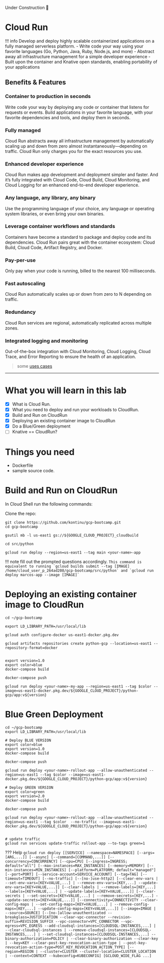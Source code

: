 Under Construction 🚧

<!-- # should it be Cloud Run instead?

https://cloud.google.com/run/docs/quickstarts/build-and-deploy/python

https://medium.com/the-node-js-collection/time-to-hello-world-part3-gke-9ca38e55eb6d
https://medium.com/google-cloud/knative-to-cloud-run-f0ed1617e256
-->

# Cloud Run

!!! info
    Develop and deploy highly scalable containerized applications on a fully managed serverless platform.
    - Write code your way using your favorite languages (Go, Python, Java, Ruby, Node.js, and more)
    - Abstract away all infrastructure management for a simple developer experience
    - Built upon the container and Knative open standards, enabling  portability of your applications


## Benefits & Features

### Container to production in seconds
Write code your way by deploying any code or container that listens for requests or events. Build applications in your favorite language, with your favorite dependencies and tools, and deploy them in seconds.

### Fully managed
Cloud Run abstracts away all infrastructure management by automatically scaling up and down from zero almost instantaneously—depending on traffic. Cloud Run only charges you for the exact resources you use.

### Enhanced developer experience
Cloud Run makes app development and deployment simpler and faster. And it’s fully integrated with Cloud Code, Cloud Build, Cloud Monitoring, and Cloud Logging for an enhanced end-to-end developer experience.

### Any language, any library, any binary
Use the programming language of your choice, any language or operating system libraries, or even bring your own binaries.

### Leverage container workflows and standards
Containers have become a standard to package and deploy code and its dependencies. Cloud Run pairs great with the container ecosystem: Cloud Build, Cloud Code, Artifact Registry, and Docker.

### Pay‐per‐use
Only pay when your code is running, billed to the nearest 100 milliseconds.

### Fast autoscaling

Cloud Run automatically scales up or down from zero to N depending on traffic.

### Redundancy

Cloud Run services are regional, automatically replicated across multiple zones.

### Integrated logging and monitoring
Out-of-the-box integration with Cloud Monitoring, Cloud Logging, Cloud Trace, and Error Reporting to ensure the health of an application.

> some [uses cases](https://cloud.google.com/run#section-6)

---

# What you will learn in this lab

- [x] What is Cloud Run.
- [x] What you need to deploy and run your workloads to CloudRun.
- [x] Build and Run on CloudRun
- [x] Deploying an existing container image to CloudRun
- [x] Do a Blue/Green deployment
- [ ] Knative == CloudRun?
<!-- - [x] How to IaC in Cloud Run using Knative.
- [x] Extensible options for Knative. -->



# Things you need

- Dockerfile
- sample source code.


# Build and Run on CloudRun

In Cloud Shell run the following commands:

Clone the repo:
```
git clone https://github.com/kontinu/gcp-bootcamp.git
cd gcp-bootcamp
```

```
gsutil mb -l us-east1 gs://${GOOGLE_CLOUD_PROJECT}_cloudbuild

cd src/python

gcloud run deploy --region=us-east1 --tag main <your-name>-app
```

!!! note
    fill out the prompted questions accordingly.
    ```
    This command is equivalent to running `gcloud builds submit --tag [IMAGE] /home/cloud_user_p_264ad208/gcp-bootcamp/src/python` and `gcloud run deploy marcos-app --image [IMAGE]`
    ```


# Deploying an existing container image to CloudRun



```
cd ~/gcp-bootcamp

export LD_LIBRARY_PATH=/usr/local/lib

gcloud auth configure-docker us-east1-docker.pkg.dev

gcloud artifacts repositories create python-gcp --location=us-east1 --repository-format=docker


export version=1.0
export color=blue
docker-compose build

docker-compose push

gcloud run deploy <your-name>-my-app --region=us-east1 --tag $color --image=us-east1-docker.pkg.dev/${GOOGLE_CLOUD_PROJECT}/python-gcp/app:v${version}
```



# Blue Green Deployment

```
cd ~/gcp-bootcamp
export LD_LIBRARY_PATH=/usr/local/lib

# Deploy BLUE VERSION
export color=blue
export version=1.0
docker-compose build

docker-compose push

gcloud run deploy <your-name>-rollout-app --allow-unauthenticated --region=us-east1 --tag $color --image=us-east1-docker.pkg.dev/${GOOGLE_CLOUD_PROJECT}/python-gcp/app:v${version}

# Deploy GREEN VERSION
export color=green
export version=2.0
docker-compose build

docker-compose push

gcloud run deploy <your-name>-rollout-app --allow-unauthenticated --region=us-east1 --tag $color  --no-traffic --image=us-east1-docker.pkg.dev/${GOOGLE_CLOUD_PROJECT}/python-gcp/app:v${version}


# update traffic
gcloud run services update-traffic rollout-app --to-tags green=1

```



??? Help
    ```
    gcloud run deploy [[SERVICE] --namespace=NAMESPACE] [--args=[ARG,...]]
            [--async] [--command=[COMMAND,...]] [--concurrency=CONCURRENCY]
            [--cpu=CPU] [--ingress=INGRESS; default="all"]
            [--max-instances=MAX_INSTANCES] [--memory=MEMORY]
            [--min-instances=MIN_INSTANCES]
            [--platform=PLATFORM; default="managed"] [--port=PORT]
            [--service-account=SERVICE_ACCOUNT] [--tag=TAG] [--timeout=TIMEOUT]
            [--no-traffic] [--[no-]use-http2]
            [--clear-env-vars | --set-env-vars=[KEY=VALUE,...]
            | --remove-env-vars=[KEY,...] --update-env-vars=[KEY=VALUE,...]]
            [--clear-labels | --remove-labels=[KEY,...] --labels=[KEY=VALUE,...]
            | --update-labels=[KEY=VALUE,...]]
            [--clear-secrets | --set-secrets=[KEY=VALUE,...]
            | --remove-secrets=[KEY,...] --update-secrets=[KEY=VALUE,...]]
            [--connectivity=CONNECTIVITY --clear-config-maps
            | --set-config-maps=[KEY=VALUE,...] | --remove-config-maps=[KEY,...]
            --update-config-maps=[KEY=VALUE,...]]
            [--image=IMAGE | --source=SOURCE]
            [--[no-]allow-unauthenticated --breakglass=JUSTIFICATION
            --clear-vpc-connector --revision-suffix=REVISION_SUFFIX
            --vpc-connector=VPC_CONNECTOR --vpc-egress=VPC_EGRESS
            --add-cloudsql-instances=[CLOUDSQL-INSTANCES,...]
            | --clear-cloudsql-instances
            | --remove-cloudsql-instances=[CLOUDSQL-INSTANCES,...]
            | --set-cloudsql-instances=[CLOUDSQL-INSTANCES,...]
            --binary-authorization=POLICY
            | --clear-binary-authorization --clear-key
            | --key=KEY --clear-post-key-revocation-action-type
            | --post-key-revocation-action-type=POST_KEY_REVOCATION_ACTION_TYPE]
            [--region=REGION
            | --cluster=CLUSTER --cluster-location=CLUSTER_LOCATION
            | --context=CONTEXT --kubeconfig=KUBECONFIG] [GCLOUD_WIDE_FLAG ...]
    ```
